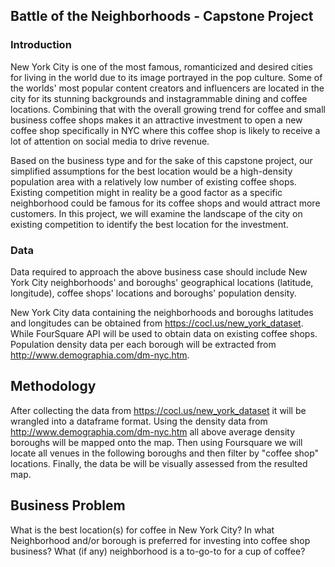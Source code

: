 ## Battle of the Neighborhoods - Capstone Project
### Introduction 
New York City is one of the most famous, romanticized and desired cities for living in the world due to its image portrayed in the pop culture. Some of the worlds' most popular content creators and influencers are located in the city for its stunning backgrounds and instagrammable dining and coffee locations. Combining that with the overall growing trend for coffee and small business coffee shops makes it an attractive investment to open a new coffee shop specifically in NYC where this coffee shop is likely to receive a lot of attention on social media to drive revenue.

Based on the business type and for the sake of this capstone project, our simplified assumptions for the best location would be a high-density population area with a relatively low number of existing coffee shops. Existing competition might in reality be a good factor as a specific neighborhood could be famous for its coffee shops and would attract more customers. In this project, we will examine the landscape of the city on existing competition to identify the best location for the investment.

### Data
Data required to approach the above business case should include New York City neighborhoods' and boroughs' geographical locations (latitude, longitude), coffee shops' locations and boroughs' population density.

New York City data containing the neighborhoods and boroughs latitudes and longitudes can be obtained from https://cocl.us/new_york_dataset. While FourSquare API will be used to obtain data on existing coffee shops. Population density data per each borough will be extracted from http://www.demographia.com/dm-nyc.htm.

## Methodology
After collecting the data from https://cocl.us/new_york_dataset it will be wrangled into a dataframe format. Using the density data from http://www.demographia.com/dm-nyc.htm all above average density boroughs will be mapped onto the map. Then using Foursquare we will locate all venues in the following boroughs and then filter by "coffee shop" locations. Finally, the data be will be visually assessed from the resulted map.

## Business Problem
What is the best location(s) for coffee in New York City?
In what Neighborhood and/or borough is preferred for investing into coffee shop business?
What (if any) neighborhood is a to-go-to for a cup of coffee?

